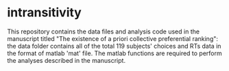 # intransitivity
This repository contains the data files and analysis code used in the manuscript titled "The existence of a priori collective preferential ranking":
the data folder contains all of the total 119 subjects' choices and RTs data in the format of matlab 'mat' file. The matlab functions are required to perform the analyses described in the manuscript. 
